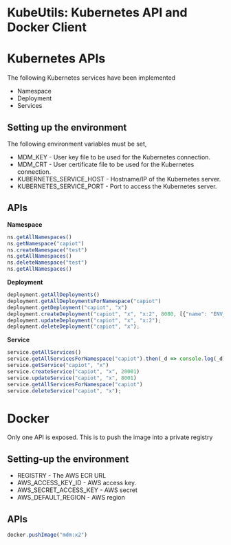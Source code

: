 # KubeUtils: Kubernetes API and Docker Client

# Kubernetes APIs

The following Kubernetes services have been implemented

* Namespace
* Deployment
* Services

## Setting up the environment

The following environment variables must be set, 

* MDM_KEY - User key file to be used for the Kubernetes connection.
* MDM_CRT - User certificate file to be used for the Kubernetes connection.
* KUBERNETES_SERVICE_HOST - Hostname/IP of the Kubernetes server.
* KUBERNETES_SERVICE_PORT - Port to access the Kubernetes server.

## APIs

__Namespace__

```js
ns.getAllNamespaces()
ns.getNamespace("capiot")
ns.createNamespace("test")
ns.getAllNamespaces()
ns.deleteNamespace("test")
ns.getAllNamespaces()
```

__Deployment__

```js
deployment.getAllDeployments()
deployment.getAllDeploymentsForNamespace("capiot")
deployment.getDeployment("capiot", "x")
deployment.createDeployment("capiot", "x", "x:2", 8080, [{"name": "ENV_VAR", "value": "value"}])
deployment.updateDeployment("capiot", "x", "x:2");
deployment.deleteDeployment("capiot", "x");
```

__Service__

```js
service.getAllServices()
service.getAllServicesForNamespace("capiot").then(_d => console.log(_d)
service.getService("capiot", "x")
service.createService("capiot", "x", 20001)
service.updateService("capiot", "x", 8001)
service.getAllServicesForNamespace("capiot")
service.deleteService("capiot", "x");
```

# Docker

Only one API is exposed. This is to push the image into a private registry

## Setting-up the environment

* REGISTRY - The AWS ECR URL
* AWS_ACCESS_KEY_ID - AWS access key.
* AWS_SECRET_ACCESS_KEY - AWS secret
* AWS_DEFAULT_REGION - AWS region

## APIs

```js
docker.pushImage("mdm:x2")
```